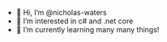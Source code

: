 - 👋 Hi, I’m @nicholas-waters
- 👀 I’m interested in c# and .net core
- 🌱 I’m currently learning many many things!

<!---
nicholas-waters/nicholas-waters is a ✨ special ✨ repository because its `README.md` (this file) appears on your GitHub profile.
You can click the Preview link to take a look at your changes.
--->
